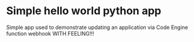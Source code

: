 # Simple hello world python app

Simple app used to demonstrate updating an application via Code Engine function webhook
WITH FEELING!!!
